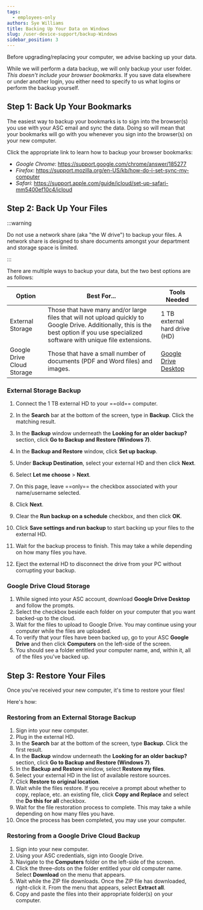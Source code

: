 ```yaml
---
tags:
  - employees-only
authors: Sye Williams
title: Backing Up Your Data on Windows
slug: /user-device-support/backup-Windows
sidebar_position: 3
---
```


Before upgrading/replacing your computer, we advise backing up your data. 

While we will perform a data backup, we will only backup your user folder. *This doesn't include your browser bookmarks*. If you save data elsewhere or under another login, you either need to specify to us what logins or perform the backup yourself. 

## Step 1: Back Up Your Bookmarks
The easiest way to backup your bookmarks is to sign into the browser(s) you use with your ASC email and sync the data. Doing so will mean that your bookmarks will go with you whenever you sign into the browser(s) on your new computer. 

Click the appropriate link to learn how to backup your browser bookmarks:
- *Google Chrome*: https://support.google.com/chrome/answer/185277
- *Firefox*: https://support.mozilla.org/en-US/kb/how-do-i-set-sync-my-computer
- *Safari*: https://support.apple.com/guide/icloud/set-up-safari-mm5400ef10c4/icloud

## Step 2: Back Up Your Files

:::warning

Do not use a network share (aka "the W drive") to backup your files. A network share is designed to share documents amongst your department and storage space is limited.

:::


There are multiple ways to backup your data, but the two best options are as follows:

| Option                     | Best For...                                                  | Tools Needed                                                 |
| -------------------------- | ------------------------------------------------------------ | ------------------------------------------------------------ |
| External Storage           | Those that have many and/or large files that will not upload quickly to Google Drive. Additionally, this is the best option if you use specialized software with unique file extensions. | 1 TB external hard drive (HD)                                |
| Google Drive Cloud Storage | Those that have a small number of documents (PDF and Word files) and images. | [Google Drive Desktop](https://www.google.com/drive/download/) |

### External Storage Backup

1. Connect the 1 TB external HD to your ==old== computer.
2. In the **Search** bar at the bottom of the screen, type in **Backup**. Click the matching result.
3. In the **Backup** window underneath the **Looking for an older backup?** section, click **Go to Backup and Restore (Windows 7)**.
4. In the **Backup and Restore** window, click **Set up backup**.

5. Under **Backup Destination**, select your external HD and then click **Next**.

6. Select **Let me choose** > **Next**.
7. On this page, leave ==only== the checkbox associated with your name/username selected.
8. Click **Next**.
9. Clear the **Run backup on a schedule** checkbox, and then click **OK**.

10. Click **Save settings and run backup** to start backing up your files to the external HD.
11. Wait for the backup process to finish. This may take a while depending on how many files you have.
12. Eject the external HD to disconnect the drive from your PC without corrupting your backup.

### Google Drive Cloud Storage
1. While signed into your ASC account, download **Google Drive Desktop** and follow the prompts.
2. Select the checkbox beside each folder on your computer that you want backed-up to the cloud.
3. Wait for the files to upload to Google Drive. You may continue using your computer while the files are uploaded.
4. To verify that your files have been backed up, go to your ASC **Google Drive** and then click **Computers** on the left-side of the screen. 
5. You should see a folder entitled your computer name, and, within it, all of the files you've backed up. 

## Step 3: Restore Your Files
Once you've received your new computer, it's time to restore your files!

Here's how:

### Restoring from an External Storage Backup
1. Sign into your new computer. 
2. Plug in the external HD. 
3. In the **Search** bar at the bottom of the screen, type **Backup**. Click the first result.
4. In the **Backup** window underneath the **Looking for an older backup?** section, click **Go to Backup and Restore (Windows 7)**.
5. In the **Backup and Restore** window, select **Restore my files**.
6. Select your external HD in the list of available restore sources. 
7. Click **Restore to original location**.
8. Wait while the files restore. If you receive a prompt about whether to copy, replace, etc. an existing file, click **Copy and Replace** and select the **Do this for all** checkbox.
9. Wait for the file restoration process to complete. This may take a while depending on how many files you have.
10. Once the process has been completed, you may use your computer.
### Restoring from a Google Drive Cloud Backup
1. Sign into your new computer. 
2. Using your ASC credentials, sign into Google Drive. 
3. Navigate to the **Computers** folder on the left-side of the screen. 
4. Click the three-dots on the folder entitled your old computer name. Select **Download** on the menu that appears.
5. Wait while the ZIP file downloads. Once the ZIP file has downloaded, right-click it. From the menu that appears, select **Extract all**.
7. Copy and paste the files into their appropriate folder(s) on your computer. 